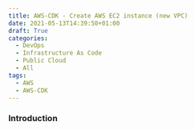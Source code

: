```yaml
---
title: AWS-CDK - Create AWS EC2 instance (new VPC)
date: 2021-05-13T14:39:50+01:00
draft: True
categories:
  - DevOps
  - Infrastructure As Code
  - Public Cloud
  - All
tags:
  - AWS
  - AWS-CDK
---
```


### Introduction



```

```